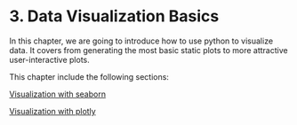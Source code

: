 # 3. Data Visualization Basics

In this chapter, we are going to introduce how to use python to visualize data. It covers from generating the most basic static plots to more attractive user-interactive plots.

This chapter include the following sections:

[Visualization with seaborn](seaborn.ipynb)

[Visualization with plotly](plotly.ipynb)
